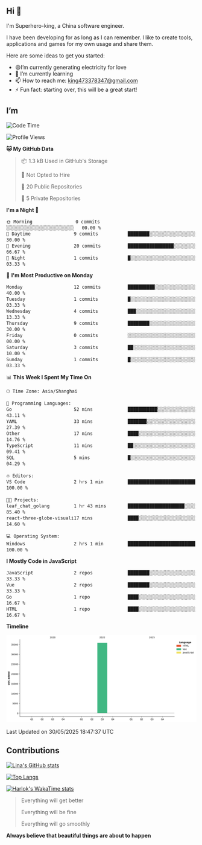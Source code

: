 ## Hi 👋

I'm Superhero-king, a China software engineer.

I have been developing for as long as I can remember. I like to create tools, applications and games for my own usage and share them.

Here are some ideas to get you started:

- 😄I’m currently generating electricity for love
- 🌱 I’m currently learning
- 📫 How to reach me: <king473378347@gmail.com>
- ⚡ Fun fact: starting over, this will be a great start!

<!--
**Superhero-king/Superhero-king** is a ✨ _special_ ✨ repository because its `README.md` (this file) appears on your GitHub profile.

Here are some ideas to get you started:

- 🔭 I’m currently working on ...
- 🌱 I’m currently learning ...
- 👯 I’m looking to collaborate on ...
- 🤔 I’m looking for help with ...
- 💬 Ask me about ...
- 📫 How to reach me: ...
- 😄 Pronouns: ...
- ⚡ Fun fact: ...
-->

## I’m

<!--START_SECTION:waka-->
![Code Time](http://img.shields.io/badge/Code%20Time-322%20hrs%205%20mins-blue)

![Profile Views](http://img.shields.io/badge/Profile%20Views-70-blue)

**🐱 My GitHub Data** 

> 📦 1.3 kB Used in GitHub's Storage 
 > 
> 🚫 Not Opted to Hire
 > 
> 📜 20 Public Repositories 
 > 
> 🔑 5 Private Repositories 
 > 
**I'm a Night 🦉** 

```text
🌞 Morning                0 commits           ░░░░░░░░░░░░░░░░░░░░░░░░░   00.00 % 
🌆 Daytime                9 commits           ████████░░░░░░░░░░░░░░░░░   30.00 % 
🌃 Evening                20 commits          █████████████████░░░░░░░░   66.67 % 
🌙 Night                  1 commits           █░░░░░░░░░░░░░░░░░░░░░░░░   03.33 % 
```
📅 **I'm Most Productive on Monday** 

```text
Monday                   12 commits          ██████████░░░░░░░░░░░░░░░   40.00 % 
Tuesday                  1 commits           █░░░░░░░░░░░░░░░░░░░░░░░░   03.33 % 
Wednesday                4 commits           ███░░░░░░░░░░░░░░░░░░░░░░   13.33 % 
Thursday                 9 commits           ████████░░░░░░░░░░░░░░░░░   30.00 % 
Friday                   0 commits           ░░░░░░░░░░░░░░░░░░░░░░░░░   00.00 % 
Saturday                 3 commits           ██░░░░░░░░░░░░░░░░░░░░░░░   10.00 % 
Sunday                   1 commits           █░░░░░░░░░░░░░░░░░░░░░░░░   03.33 % 
```


📊 **This Week I Spent My Time On** 

```text
🕑︎ Time Zone: Asia/Shanghai

💬 Programming Languages: 
Go                       52 mins             ███████████░░░░░░░░░░░░░░   43.11 % 
YAML                     33 mins             ███████░░░░░░░░░░░░░░░░░░   27.39 % 
Other                    17 mins             ████░░░░░░░░░░░░░░░░░░░░░   14.76 % 
TypeScript               11 mins             ██░░░░░░░░░░░░░░░░░░░░░░░   09.41 % 
SQL                      5 mins              █░░░░░░░░░░░░░░░░░░░░░░░░   04.29 % 

🔥 Editors: 
VS Code                  2 hrs 1 min         █████████████████████████   100.00 % 

🐱‍💻 Projects: 
leaf_chat_golang         1 hr 43 mins        █████████████████████░░░░   85.40 % 
react-three-globe-visuali17 mins             ████░░░░░░░░░░░░░░░░░░░░░   14.60 % 

💻 Operating System: 
Windows                  2 hrs 1 min         █████████████████████████   100.00 % 
```

**I Mostly Code in JavaScript** 

```text
JavaScript               2 repos             ████████░░░░░░░░░░░░░░░░░   33.33 % 
Vue                      2 repos             ████████░░░░░░░░░░░░░░░░░   33.33 % 
Go                       1 repo              ████░░░░░░░░░░░░░░░░░░░░░   16.67 % 
HTML                     1 repo              ████░░░░░░░░░░░░░░░░░░░░░   16.67 % 
```



**Timeline**

![Lines of Code chart](https://raw.githubusercontent.com/Superhero-king/Superhero-king/main/assets/bar_graph.png)


 Last Updated on 30/05/2025 18:47:37 UTC
<!--END_SECTION:waka-->

## Contributions

[![Lina's GitHub stats](https://github-readme-stats.vercel.app/api?username=Superhero-king&show_icons=true&locale=cn&theme=transparent&show=reviews,discussions_started,discussions_answered,prs_merged)](https://github.com/anuraghazra/github-readme-stats)


[![Top Langs](https://github-readme-stats.vercel.app/api/top-langs?username=Superhero-king&show_icons=true&locale=cn&layout=compact&theme=transparent)](https://github.com/anuraghazra/github-readme-stats)


[![Harlok's WakaTime stats](https://github-readme-stats.vercel.app/api/wakatime?username=SmallYo&show_icons=true&locale=cn&layout=compact)](https://github.com/anuraghazra/github-readme-stats)


> Everything will get better
>
> Everything will be fine
> 
> Everything will go smoothly
> 

**Always believe that beautiful things are about to happen**
